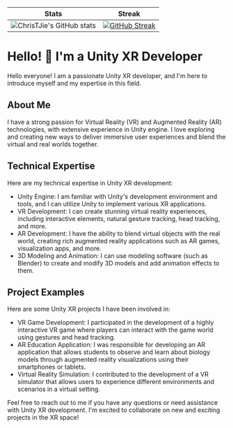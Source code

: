 | Stats | Streak |
| :-: | :-: |
| ![ChrisTJie's GitHub stats](https://github-readme-stats.vercel.app/api?username=ChrisTJie&theme=radical&show_icons=true&hide_border=true&border_radius=5&count_private=true) | [![GitHub Streak](https://streak-stats.demolab.com?user=ChrisTJie&theme=radical&hide_border=true&border_radius=5)](https://git.io/streak-stats) |

# Hello! 👋 I'm a Unity XR Developer

Hello everyone! I am a passionate Unity XR developer, and I'm here to introduce myself and my expertise in this field.

## About Me

I have a strong passion for Virtual Reality (VR) and Augmented Reality (AR) technologies, with extensive experience in Unity engine. I love exploring and creating new ways to deliver immersive user experiences and blend the virtual and real worlds together.

## Technical Expertise

Here are my technical expertise in Unity XR development:

- Unity Engine: I am familiar with Unity's development environment and tools, and I can utilize Unity to implement various XR applications.
- VR Development: I can create stunning virtual reality experiences, including interactive elements, natural gesture tracking, head tracking, and more.
- AR Development: I have the ability to blend virtual objects with the real world, creating rich augmented reality applications such as AR games, visualization apps, and more.
- 3D Modeling and Animation: I can use modeling software (such as Blender) to create and modify 3D models and add animation effects to them.

## Project Examples

Here are some Unity XR projects I have been involved in:

- VR Game Development: I participated in the development of a highly interactive VR game where players can interact with the game world using gestures and head tracking.
- AR Education Application: I was responsible for developing an AR application that allows students to observe and learn about biology models through augmented reality visualizations using their smartphones or tablets.
- Virtual Reality Simulation: I contributed to the development of a VR simulator that allows users to experience different environments and scenarios in a virtual setting.

Feel free to reach out to me if you have any questions or need assistance with Unity XR development. I'm excited to collaborate on new and exciting projects in the XR space!

<!--
### Hi there 👋

**ChrisTJie/ChrisTJie** is a ✨ _special_ ✨ repository because its `README.md` (this file) appears on your GitHub profile.

Here are some ideas to get you started:

- 🔭 I’m currently working on ...
- 🌱 I’m currently learning ...
- 👯 I’m looking to collaborate on ...
- 🤔 I’m looking for help with ...
- 💬 Ask me about ...
- 📫 How to reach me: ...
- 😄 Pronouns: ...
- ⚡ Fun fact: ...
-->
